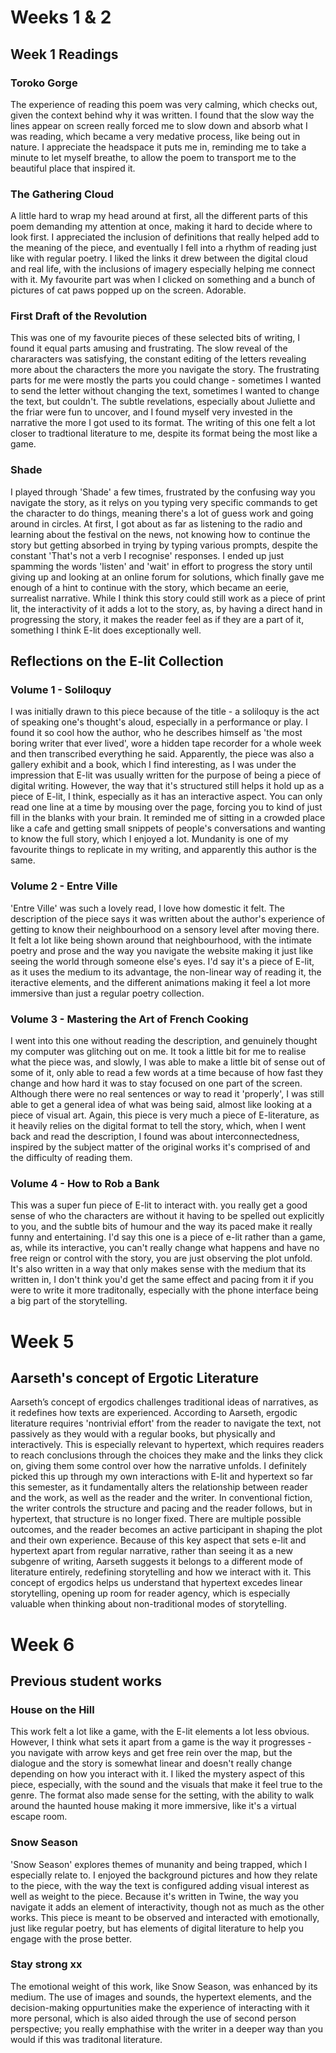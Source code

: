 # Weeks 1 & 2
## Week 1 Readings
### Toroko Gorge
The experience of reading this poem was very calming, which checks out, given the context behind why it was written. I found that the slow way the lines appear on screen really forced me to slow down and absorb what I was reading, which became a very medative process, like being out in nature. I appreciate the headspace it puts me in, reminding me to take a minute to let myself breathe, to allow the poem to transport me to the beautiful place that inspired it.

### The Gathering Cloud
A little hard to wrap my head around at first, all the different parts of this poem demanding my attention at once, making it hard to decide where to look first. I appreciated the inclusion of definitions that really helped add to the meaning of the piece, and eventually I fell into a rhythm of reading just like with regular poetry. I liked the links it drew between the digital cloud and real life, with the inclusions of imagery especially helping me connect with it. My favourite part was when I clicked on something and a bunch of pictures of cat paws popped up on the screen. Adorable.

### First Draft of the Revolution
This was one of my favourite pieces of these selected bits of writing, I found it equal parts amusing and frustrating. The slow reveal of the chararacters was satisfying, the constant editing of the letters revealing more about the characters the more you navigate the story. The frustrating parts for me were mostly the parts you could change - sometimes I wanted to send the letter without changing the text, sometimes I wanted to change the text, but couldn't. The subtle revelations, especially about Juliette and the friar were fun to uncover, and I found myself very invested in the narrative the more I got used to its format. The writing of this one felt a lot closer to tradtional literature to me, despite its format being the most like a game.

### Shade
I played through 'Shade' a few times, frustrated by the confusing way you navigate the story, as it relys on you typing very specific commands to get the character to do things, meaning there's a lot of guess work and going around in circles. At first, I got about as far as listening to the radio and learning about the festival on the news, not knowing how to continue the story but getting absorbed in trying by typing various prompts, despite the constant 'That's not a verb I recognise' responses. I ended up just spamming the words 'listen' and 'wait' in effort to progress the story until giving up and looking at an online forum for solutions, which finally gave me enough of a hint to continue with the story, which became an eerie, surrealist narrative. While I think this story could still work as a piece of print lit, the interactivity of it adds a lot to the story, as, by having a direct hand in progressing the story, it makes the reader feel as if they are a part of it, something I think E-lit does exceptionally well.

## Reflections on the E-lit Collection
### Volume 1 - Soliloquy
I was initially drawn to this piece because of the title - a soliloquy is the act of speaking one's thought's aloud, especially in a performance or play. I found it so cool how the author, who he describes himself as 'the most boring writer that ever lived', wore a hidden tape recorder for a whole week and then transcribed everything he said. Apparently, the piece was also a gallery exhibit and a book, which I find interesting, as I was under the impression that E-lit was usually written for the purpose of being a piece of digital writing. However, the way that it's structured still helps it hold up as a piece of E-lit, I think, especially as it has an interactive aspect. You can only read one line at a time by mousing over the page, forcing you to kind of just fill in the blanks with your brain. It reminded me of sitting in a crowded place like a cafe and getting small snippets of people's conversations and wanting to know the full story, which I enjoyed a lot. Mundanity is one of my favourite things to replicate in my writing, and apparently this author is the same.
### Volume 2 - Entre Ville
'Entre Ville' was such a lovely read, I love how domestic it felt. The description of the piece says it was written about the author's experience of getting to know their neighbourhood on a sensory level after moving there. It felt a lot like being shown around that neighbourhood, with the intimate poetry and prose and the way you navigate the website making it just like seeing the world through someone else's eyes. I'd say it's a piece of E-lit, as it uses the medium to its advantage, the non-linear way of reading it, the iteractive elements, and the different animations making it feel a lot more immersive than just a regular poetry collection. 
### Volume 3 - Mastering the Art of French Cooking 
I went into this one without reading the description, and genuinely thought my computer was glitching out on me. It took a little bit for me to realise what the piece was, and slowly, I was able to make a little bit of sense out of some of it, only able to read a few words at a time because of how fast they change and how hard it was to stay focused on one part of the screen. Although there were no real sentences or way to read it 'properly', I was still able to get a general idea of what was being said, almost like looking at a piece of visual art. Again, this piece is very much a piece of E-literature, as it heavily relies on the digital format to tell the story, which, when I went back and read the description, I found was about interconnectedness, inspired by the subject matter of the original works it's comprised of and the difficulty of reading them.
### Volume 4  - How to Rob a Bank
This was a super fun piece of E-lit to interact with. you really get a good sense of who the characters are without it having to be spelled out explicitly to you, and the subtle bits of humour and the way its paced make it really funny and entertaining. I'd say this one is a piece of e-lit rather than a game, as, while its interactive, you can't really change what happens and have no free reign or control with the story, you are just observing the plot unfold. It's also written in a way that only makes sense with the medium that its written in, I don't think you'd get the same effect and pacing from it if you were to write it more traditonally, especially with the phone interface being a big part of the storytelling. 

# Week 5 
## Aarseth's concept of Ergotic Literature
Aarseth’s concept of ergodics challenges traditional ideas of narratives, as it redefines how texts are experienced. According to Aarseth, ergodic literature requires 'nontrivial effort' from the reader to navigate the text, not passively as they would with a regular books, but physically and interactively. This is especially relevant to hypertext, which requires readers to reach conclusions through the choices they make and the links they click on, giving them some control over how the narrative unfolds. I definitely picked this up through my own interactions with E-lit and hypertext so far this semester, as it fundamentally alters the relationship between reader and the work, as well as the reader and the writer. In conventional fiction, the writer controls the structure and pacing and the reader follows, but in hypertext, that structure is no longer fixed. There are multiple possible outcomes, and the reader becomes an active participant in shaping the plot and their own experience. Because of this key aspect that sets e-lit and hypertext apart from regular narrative, rather than seeing it as a new subgenre of writing, Aarseth suggests it belongs to a different mode of literature entirely, redefining storytelling and how we interact with it. This concept of ergodics helps us understand that hypertext excedes linear storytelling, opening up room for reader agency, which is especially valuable when thinking about non-traditional modes of storytelling.

# Week 6 
## Previous student works
### House on the Hill
This work felt a lot like a game, with the E-lit elements a lot less obvious. However, I think what sets it apart from a game is the way it progresses - you navigate with arrow keys and get free rein over the map, but the dialogue and the story is somewhat linear and doesn't really change depending on how you interact with it. I liked the mystery aspect of this piece, especially, with the sound and the visuals that make it feel true to the genre. The format also made sense for the setting, with the ability to walk around the haunted house making it more immersive, like it's a virtual escape room.
### Snow Season
'Snow Season' explores themes of munanity and being trapped, which I especially relate to. I enjoyed the background pictures and how they relate to the piece, with the way the text is configured adding visual interest as well as weight to the piece. Because it's written in Twine, the way you navigate it adds an element of interactivity, though not as much as the other works. This piece is meant to be observed and interacted with emotionally, just like regular poetry, but has elements of digital literature to help you engage with the prose better.
### Stay strong xx
The emotional weight of this work, like Snow Season, was enhanced by its medium. The use of images and sounds, the hypertext elements, and the decision-making oppurtunities make the experience of interacting with it more personal, which is also aided through the use of second person perspective; you really emphathise with the writer in a deeper way than you would if this was traditonal literature.
